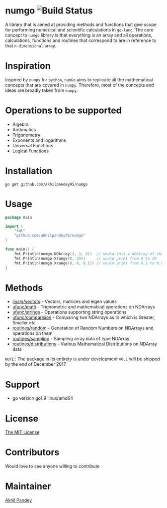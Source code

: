 # numgo ![Build Status](https://travis-ci.org/akhilpandey95/numgo.svg?branch=test-master)
A library that is aimed at providing methods and functions that
give scope for performing numerical and scientific calculations
in `go-lang`. The core concept to `numgo` library is that everything
is an array and all operations, calculations, functions and routines
that correspond to are in reference to that `n-dimensional` array.

# Inspiration
Inspired by `numpy` for `python`, `numGo` aims to replicate all the
mathematical concepts that are covered in `numpy`. Therefore, most
of the concepts and ideas are broadly taken from `numpy`.

# Operations to be supported
- Algebra
- Arithmatics
- Trigonometry
- Exponents and logarithms
- Universal Functions
- Logical Functions

# Installation
```shell
go get github.com/akhilpandey95/numgo
```

# Usage
```go
package main

import (
    "fmt"
    "github.com/akhilpandey95/numgo"
)

func main() {
    fmt.Println(numgo.NDArray(3, 3, 3))  // would init a NDArray of shape 3,3,3
    fmt.Println(numgo.Xrange(8, 20))     // would print from 8 to 20
    fmt.Println(numgo.Xrange(8, 9, 0.1)) // would print from 8.1 to 8.9
}
```

# Methods
- [linalg/vectors](https://github.com/akhilpandey95/numGo/blob/master/linalg/README.md)         - Vectors, matrices and eigen values
- [ufunc/math](https://github.com/akhilpandey95/numGo/blob/master/ufunc/README.md)             - Trignometric and mathematical operations on NDArrays
- [ufunc/strings](https://github.com/akhilpandey95/numGo/blob/master/ufunc/README.md)        - Operations supporting string operations
- [ufunc/comparision](https://github.com/akhilpandey95/numGo/blob/master/ufunc/README.md)      - Comparing two NDArrays as to which is Greater, Smaller etc
- [routines/random](https://github.com/akhilpandey95/numGo/blob/master/routines/README.md)        - Generation of Random Numbers on NDArrays and operations on them
- [routines/sampling](https://github.com/akhilpandey95/numGo/blob/master/routines/README.md)      - Sampling array data of type NDArray
- [routines/distributions](https://github.com/akhilpandey95/numGo/blob/master/routines/README.md) - Various Mathematical Distributions on NDArray data

`NOTE:` The package in its entirety is under development `v0.1` will be shipped by the end of December 2017.

# Support
- go version go1.9 linux/amd64

# License
[The MIT License](https://github.com/akhilpandey95/numGo/blob/master/LICENSE)

# Contributors
Would love to see anyone willing to contribute

# Maintainer
[Akhil Pandey](https://github.com/akhilpandey95)
